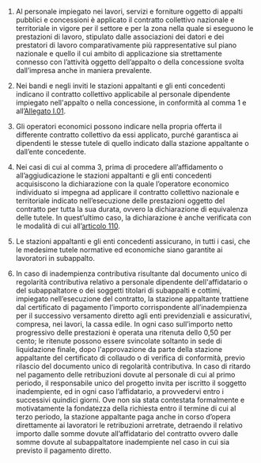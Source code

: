 1. Al personale impiegato nei lavori, servizi e forniture oggetto di appalti pubblici e concessioni è applicato il contratto collettivo nazionale e territoriale in vigore per il settore e per la zona nella quale si eseguono le prestazioni di lavoro, stipulato dalle associazioni dei datori e dei prestatori di lavoro comparativamente più rappresentative sul piano nazionale e quello il cui ambito di applicazione sia strettamente connesso con l’attività oggetto dell’appalto o della concessione svolta dall’impresa anche in maniera prevalente. 

2. Nei bandi e negli inviti le stazioni appaltanti e gli enti concedenti indicano il contratto collettivo applicabile al personale dipendente impiegato nell'appalto o nella concessione, in conformità al comma 1 e all’[Allegato I.01](/index.html?section=attachment-1-1&version=1).

3. Gli operatori economici possono indicare nella propria offerta il differente contratto collettivo da essi applicato, purché garantisca ai dipendenti le stesse tutele di quello indicato dalla stazione appaltante o dall’ente concedente. 

4. Nei casi di cui al comma 3, prima di procedere all’affidamento o all’aggiudicazione le stazioni appaltanti e gli enti concedenti acquisiscono la dichiarazione con la quale l’operatore economico individuato si impegna ad applicare il contratto collettivo nazionale e territoriale indicato nell’esecuzione delle prestazioni oggetto del contratto per tutta la sua durata, ovvero la dichiarazione di equivalenza delle tutele. In quest’ultimo caso, la dichiarazione è anche verificata con le modalità di cui all’[articolo 110](/index.html?article=articolo-110&version=1).

5. Le stazioni appaltanti e gli enti concedenti assicurano, in tutti i casi, che le medesime tutele normative ed economiche siano garantite ai lavoratori in subappalto. 

6. In caso di inadempienza contributiva risultante dal documento unico di regolarità contributiva relativo a personale dipendente dell'affidatario o del subappaltatore o dei soggetti titolari di subappalti e cottimi, impiegato nell’esecuzione del contratto, la stazione appaltante trattiene dal certificato di pagamento l’importo corrispondente all’inadempienza per il successivo versamento diretto agli enti previdenziali e assicurativi, compresa, nei lavori, la cassa edile. In ogni caso sull’importo netto progressivo delle prestazioni è operata una ritenuta dello 0,50 per cento; le ritenute possono essere svincolate soltanto in sede di liquidazione finale, dopo l'approvazione da parte della stazione appaltante del certificato di collaudo o di verifica di conformità, previo rilascio del documento unico di regolarità contributiva. In caso di ritardo nel pagamento delle retribuzioni dovute al personale di cui al primo periodo, il responsabile unico del progetto invita per iscritto il soggetto inadempiente, ed in ogni caso l’affidatario, a provvedervi entro i successivi quindici giorni. Ove non sia stata contestata formalmente e motivatamente la fondatezza della richiesta entro il termine di cui al terzo periodo, la stazione appaltante paga anche in corso d’opera direttamente ai lavoratori le retribuzioni arretrate, detraendo il relativo importo dalle somme dovute all’affidatario del contratto ovvero dalle somme dovute al subappaltatore inadempiente nel caso in cui sia previsto il pagamento diretto. 